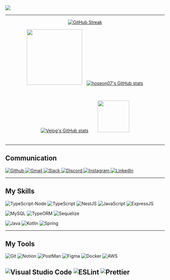 <img src="https://capsule-render.vercel.app/api?type=Waving&color=auto&height=200&section=header&text=hoseon&Size=50&fontAlign=77&fontAlignY=30&animation=twinkling&desc=Frontend%20Developer&descAlign=85&descAlignY=55&fontColor=FFFFFF"/>
<div align="center" >

---



[![GitHub Streak](https://streak-stats.demolab.com?user=hoseon07&theme=prussian&hide_border=true&date_format=M%20j%5B%2C%20Y%5D&card_width=700)](https://git.io/streak-stats)

<img src="Logo_png.png" width=175 style="margin-bottom:35px; margin-right: 10px"></img>
[![hoseon07's GitHub stats](https://github-readme-stats.vercel.app/api?username=hoseon07&theme=tokyonight)](https://github.com/anuraghazra/github-readme-stats)

[![Velog's GitHub stats](https://velog-readme-stats.vercel.app/api?name=hoseon07&color=dark)](https://velog-readme-stats.vercel.app/api/redirect?name=hoseon07)
<img src="face_wink.png" width=100 style="margin-bottom:25px; margin-left: 25px"></img>

</div>

<div align="left">

---

<h2>Communication</h2>

<a href="https://github.com/hoseon07">

![Github](https://img.shields.io/badge/GitHub-100000?style=for-the-badge&logo=github&logoColor=white)
</a> 
<a href="a01081930429@gmail.com"> 
![Gmail](https://img.shields.io/badge/Gmail-D14836?style=for-the-badge&logo=gmail&logoColor=white)
![Slack](https://img.shields.io/badge/Slack-4A154B?style=for-the-badge&logo=slack&logoColor=white)
![Discord](https://img.shields.io/badge/Discord-7289DA?style=for-the-badge&logo=discord&logoColor=white)
<a href = "https://instagram.com/yu.so._">
![Instagram](https://img.shields.io/badge/Instagram-E4405F?style=for-the-badge&logo=instagram&logoColor=white) </a> <a href="https://www.linkedin.com/in/%EB%82%98%ED%98%84-%EC%9C%A0-75b9a2270/">
![LinkedIn](https://img.shields.io/badge/LinkedIn-0077B5?style=for-the-badge&logo=linkedin&logoColor=white) </a>

---

<h2>My Skills</h2>

![TypeScript-Node](https://img.shields.io/badge/ts--node-3178C6?style=for-the-badge&logo=ts-node&logoColor=white)
![TypeScript](https://img.shields.io/badge/TypeScript-007ACC?style=for-the-badge&logo=typescript&logoColor=white)
![NestJS](https://img.shields.io/badge/NestJS-E4405F?style=for-the-badge&logo=nestjs&logoColor=white)
![JavaScript](https://img.shields.io/badge/JavaScript-F7DF1E?style=for-the-badge&logo=JavaScript&logoColor=white)
![ExpressJS](https://img.shields.io/badge/Express.js-404D59?style=for-the-badge)

![MySQL](https://img.shields.io/badge/MySQL-00000F?style=for-the-badge&logo=mysql&logoColor=white)
![TypeORM](https://img.shields.io/badge/TypeORM-323330?style=for-the-badge&logo=typeorm&logoColor=white)
![Sequelize](https://img.shields.io/badge/sequelize-323330?style=for-the-badge&logo=sequelize&logoColor=blue)

![Java](https://img.shields.io/badge/Java-ED8B00?style=for-the-badge&logo=openjdk&logoColor=white)
![Kotlin](https://img.shields.io/badge/Kotlin-0095D5?&style=for-the-badge&logo=kotlin&logoColor=white)
![Spring](https://img.shields.io/badge/Spring-6DB33F?style=for-the-badge&logo=spring&logoColor=white)

---

<h2>My Tools</h2>

![Git](https://img.shields.io/badge/GIT-E44C30?style=for-the-badge&logo=git&logoColor=white)
![Notion](https://img.shields.io/badge/Notion-000000?style=for-the-badge&logo=notion&logoColor=white)
![PostMan](https://img.shields.io/badge/Postman-FF6C37?style=for-the-badge&logo=postman&logoColor=white)
![Figma](https://img.shields.io/badge/Figma-F24E1E?style=for-the-badge&logo=figma&logoColor=white)
![Docker](https://img.shields.io/badge/docker-%230db7ed.svg?style=for-the-badge&logo=docker&logoColor=white)
![AWS](https://img.shields.io/badge/Amazon_AWS-232F3E?style=for-the-badge&logo=amazon-aws&logoColor=white)


![Visual Studio Code](https://img.shields.io/badge/Visual_Studio_Code-0078D4?style=for-the-badge&logo=visual%20studio%20code&logoColor=white)
![ESLint](https://img.shields.io/badge/eslint-3A33D1?style=for-the-badge&logo=eslint&logoColor=white)
![Prettier](https://img.shields.io/badge/prettier-1A2C34?style=for-the-badge&logo=prettier&logoColor=F7BA3E)
---

</div>
